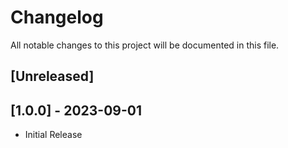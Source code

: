 # Changelog

All notable changes to this project will be documented in this file.

## [Unreleased]

## [1.0.0] - 2023-09-01

- Initial Release
